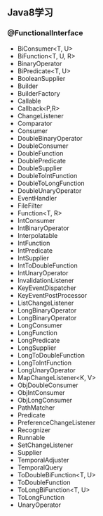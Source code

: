 ##  Java8学习

### @FunctionalInterface

- BiConsumer<T, U>
- BiFunction<T, U, R>
- BinaryOperator<T>
- BiPredicate<T, U>
- BooleanSupplier
- Builder<T>
- BuilderFactory
- Callable<V>
- Callback<P,R>
- ChangeListener<T>
- Comparator<T>
- Consumer<T>
- DoubleBinaryOperator
- DoubleConsumer
- DoubleFunction<R>
- DoublePredicate
- DoubleSupplier
- DoubleToIntFunction
- DoubleToLongFunction
- DoubleUnaryOperator
- EventHandler<T extends Event>
- FileFilter
- Function<T, R>
- IntConsumer
- IntBinaryOperator
-  Interpolatable<T>
- IntFunction<R>
- IntPredicate
- IntSupplier
- IntToDoubleFunction
- IntUnaryOperator
- InvalidationListener
- KeyEventDispatcher
- KeyEventPostProcessor
- ListChangeListener<E>
- LongBinaryOperator
- LongBinaryOperator
- LongConsumer
- LongFunction<R>
- LongPredicate
- LongSupplier
- LongToDoubleFunction
- LongToIntFunction
- LongUnaryOperator
- MapChangeListener<K, V>
- ObjDoubleConsumer<T>
- ObjIntConsumer<T>
- ObjLongConsumer<T>
- PathMatcher
- Predicate<T>
- PreferenceChangeListener
- Recognizer
- Runnable
- SetChangeListener<E>
-  Supplier<T>
- TemporalAdjuster
- TemporalQuery<R>
- ToDoubleBiFunction<T, U>
- ToDoubleFunction<T>
- ToLongBiFunction<T, U>
- ToLongFunction<T>
- UnaryOperator<T>